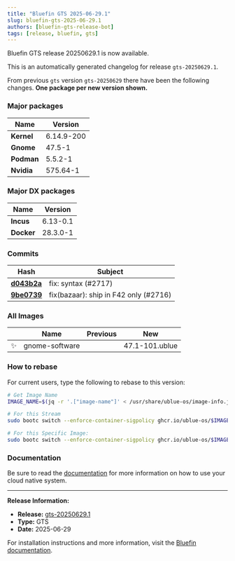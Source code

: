 ```yaml
---
title: "Bluefin GTS 2025-06-29.1"
slug: bluefin-gts-2025-06-29.1
authors: [bluefin-gts-release-bot]
tags: [release, bluefin, gts]
---
```


Bluefin GTS release 20250629.1 is now available.

This is an automatically generated changelog for release `gts-20250629.1`.

From previous `gts` version `gts-20250629` there have been the following changes. **One package per new version shown.**

### Major packages

| Name       | Version    |
| ---------- | ---------- |
| **Kernel** | 6.14.9-200 |
| **Gnome**  | 47.5-1     |
| **Podman** | 5.5.2-1    |
| **Nvidia** | 575.64-1   |

### Major DX packages

| Name       | Version  |
| ---------- | -------- |
| **Incus**  | 6.13-0.1 |
| **Docker** | 28.3.0-1 |

### Commits

| Hash                                                                                               | Subject                               |
| -------------------------------------------------------------------------------------------------- | ------------------------------------- |
| **[d043b2a](https://github.com/ublue-os/bluefin/commit/d043b2af1e430c31faecab3b15fb2b6a2209645d)** | fix: syntax (#2717)                   |
| **[9be0739](https://github.com/ublue-os/bluefin/commit/9be0739d202b9f59d05fa25ccf3b997f18479604)** | fix(bazaar): ship in F42 only (#2716) |

### All Images

|     | Name           | Previous | New            |
| --- | -------------- | -------- | -------------- |
| ✨  | gnome-software |          | 47.1-101.ublue |

### How to rebase

For current users, type the following to rebase to this version:

```bash
# Get Image Name
IMAGE_NAME=$(jq -r '.["image-name"]' < /usr/share/ublue-os/image-info.json)

# For this Stream
sudo bootc switch --enforce-container-sigpolicy ghcr.io/ublue-os/$IMAGE_NAME:gts

# For this Specific Image:
sudo bootc switch --enforce-container-sigpolicy ghcr.io/ublue-os/$IMAGE_NAME:gts-20250629.1
```

### Documentation

Be sure to read the [documentation](https://docs.projectbluefin.io/) for more information
on how to use your cloud native system.

---

**Release Information:**

- **Release:** [gts-20250629.1](https://github.com/ublue-os/bluefin/releases/tag/gts-20250629.1)
- **Type:** GTS
- **Date:** 2025-06-29

For installation instructions and more information, visit the [Bluefin documentation](https://docs.projectbluefin.io/).
